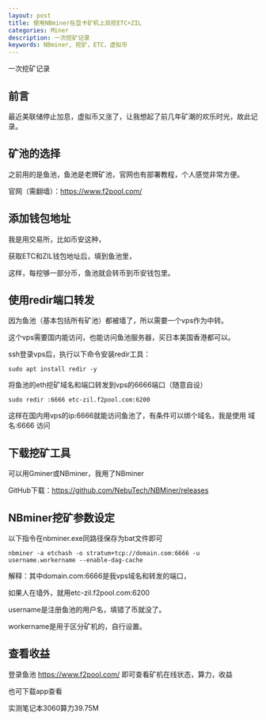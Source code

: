 ```yaml
---
layout: post
title: 使用NBminer在显卡矿机上双挖ETC+ZIL
categories: Miner
description: 一次挖矿记录
keywords: NBminer, 挖矿，ETC，虚拟币
---
```


一次挖矿记录

## 前言

最近美联储停止加息，虚拟币又涨了，让我想起了前几年矿潮的欢乐时光，故此记录。

## 矿池的选择

之前用的是鱼池，鱼池是老牌矿池，官网也有部署教程，个人感觉非常方便。

官网（需翻墙）：https://www.f2pool.com/

## 添加钱包地址

我是用交易所，比如币安这种，

获取ETC和ZIL钱包地址后，填到鱼池里，

这样，每挖够一部分币，鱼池就会转币到币安钱包里。

## 使用redir端口转发

因为鱼池（基本包括所有矿池）都被墙了，所以需要一个vps作为中转。

这个vps需要国内能访问，也能访问鱼池服务器，买日本美国香港都可以。

ssh登录vps后，执行以下命令安装redir工具：

```
sudo apt install redir -y
```

将鱼池的eth挖矿域名和端口转发到vps的6666端口（随意自设）

```
sudo redir :6666 etc-zil.f2pool.com:6200
```

这样在国内用vps的ip:6666就能访问鱼池了，有条件可以绑个域名，我是使用 域名:6666 访问

## 下载挖矿工具

可以用Gminer或NBminer，我用了NBminer

GitHub下载：https://github.com/NebuTech/NBMiner/releases

## NBminer挖矿参数设定

以下指令在nbminer.exe同路径保存为bat文件即可

```
nbminer -a etchash -o stratum+tcp://domain.com:6666 -u username.workername --enable-dag-cache
```

解释：其中domain.com:6666是我vps域名和转发的端口，

如果人在墙外，就用etc-zil.f2pool.com:6200

username是注册鱼池的用户名，填错了币就没了。

workername是用于区分矿机的，自行设置。

## 查看收益

登录鱼池 https://www.f2pool.com/ 即可查看矿机在线状态，算力，收益

也可下载app查看

实测笔记本3060算力39.75M




